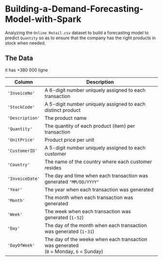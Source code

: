 # Building-a-Demand-Forecasting-Model-with-Spark
Analyzing  the ``Online Retail.csv`` dataset to build a forecasting model to predict `Quantity` so as to ensure that the company has the right products in stock when needed.

## The Data
it has +380 000 ligne



| Column     | Description              |
|------------|--------------------------|
| `'InvoiceNo'` | A 6-digit number uniquely assigned to each transaction |
| `'StockCode'` | A 5-digit number uniquely assigned to each distinct product |
| `'Description'` | The product name |
| `'Quantity'` | The quantity of each product (item) per transaction |
| `'UnitPrice'` | Product price per unit |
| `'CustomerID'` | A 5-digit number uniquely assigned to each customer |
| `'Country'` | The name of the country where each customer resides |
| `'InvoiceDate'` | The day and time when each transaction was generated `"MM/DD/YYYY"` |
| `'Year'` | The year when each transaction was generated |
| `'Month'` | The month when each transaction was generated |
| `'Week'` | The week when each transaction was generated (`1`-`52`) |
| `'Day'` | The day of the month when each transaction was generated (`1`-`31`) |
| `'DayOfWeek'` | The day of the weeke when each transaction was generated <br>(`0` = Monday, `6` = Sunday) |